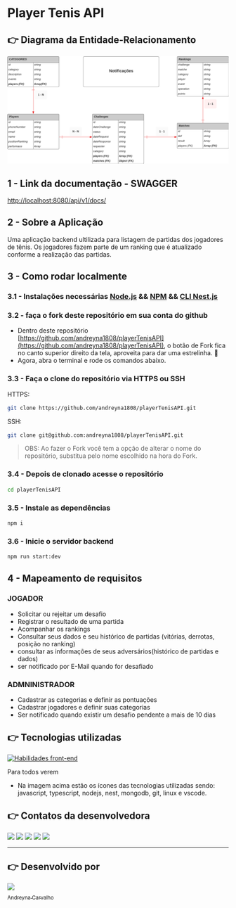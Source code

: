 # Player Tenis API

## 👉 Diagrama da Entidade-Relacionamento

![Diagrama de entidade e relacionamento](./assets/DiagramaER.png)

## 1 - Link da documentação - SWAGGER

[http://localhost:8080/api/v1/docs/](http://localhost:8080/api/v1/docs/)

## 2 - Sobre a Aplicação

Uma aplicação backend ultilizada para listagem de partidas dos jogadores de tênis.
Os jogadores fazem parte de um ranking que é atualizado conforme a realização das partidas.

## 3 - Como rodar localmente

### 3.1 - Instalações necessárias [Node.js](https://nodejs.org/en/download/) && [NPM](https://docs.npmjs.com/cli/v8/commands/npm) && [CLI Nest.js](https://docs.nestjs.com/)

### 3.2 - faça o fork deste repositório em sua conta do github

- Dentro deste repositório [https://github.com/andreyna1808/playerTenisAPI](https://github.com/andreyna1808/playerTenisAPI), o botão de Fork fica no canto superior direito da tela, aproveita para dar uma estrelinha. 🙈
- Agora, abra o terminal e rode os comandos abaixo.

### 3.3 - Faça o clone do repositório via HTTPS ou SSH

HTTPS:

```bash
git clone https://github.com/andreyna1808/playerTenisAPI.git
```

SSH:

```bash
git clone git@github.com:andreyna1808/playerTenisAPI.git
```

> OBS: Ao fazer o Fork você tem a opção de alterar o nome do repositório, substitua pelo nome escolhido na hora do Fork.

### 3.4 - Depois de clonado acesse o repositório

```bash
cd playerTenisAPI
```

### 3.5 - Instale as dependências

```bash
npm i
```

### 3.6 - Inicie o servidor backend

```bash
npm run start:dev
```

## 4 - Mapeamento de requisitos

### JOGADOR

- Solicitar ou rejeitar um desafio
- Registrar o resultado de uma partida
- Acompanhar os rankings
- Consultar seus dados e seu histórico de partidas (vitórias, derrotas, posição no ranking)
- consultar as informações de seus adversários(histórico de partidas e dados)
- ser notificado por E-Mail quando for desafiado

### ADMNINISTRADOR

- Cadastrar as categorias e definir as pontuações
- Cadastrar jogadores e definir suas categorias
- Ser notificado quando existir um desafio pendente a mais de 10 dias

## 👉 Tecnologias utilizadas

[![Habilidades front-end](https://skillicons.dev/icons?i=javascript,typescript,nodejs,nest,mongodb,git,linux,vscode)](https://skillicons.dev)

Para todos verem

- Na imagem acima estão os ícones das tecnologias utilizadas sendo: javascript, typescript, nodejs, nest, mongodb, git, linux e vscode.

## 👉 Contatos da desenvolvedora

<div> 
  <a target="_blank" href="https://www.youtube.com/channel/UCBIL9fcbrliSq_cGxqHr6sA"><img src="https://img.shields.io/badge/YouTube-FF0000?style=for-the-badge&logo=youtube&logoColor=white"></a>
  <a target="_blank" href="https://www.instagram.com/devdrica/"><img src="https://img.shields.io/badge/-Instagram-%23E4405F?style=for-the-badge&logo=instagram&logoColor=white"></a>
  <a target="_blank" href="mailto: andreyna.m.carvalho@gmail.com"><img src="https://img.shields.io/badge/-Gmail-%23333?style=for-the-badge&logo=gmail&logoColor=white"></a>
  <a target="_blank" href="https://www.linkedin.com/in/andreyna-carvalho-997273231/"><img src="https://img.shields.io/badge/-LinkedIn-%230077B5?style=for-the-badge&logo=linkedin&logoColor=white"></a> 
  <a target="_blank" href="https://wa.me/5548991052198"><img src="https://img.shields.io/badge/WhatsApp-25D366?style=for-the-badge&logo=whatsapp&logoColor=white"></a> 
</div>

----

## 👉 Desenvolvido por

[<img src="https://avatars.githubusercontent.com/u/87716793?v=4" width=115><br><sub>Andreyna Carvalho</sub>](https://github.com/andreyna1808)

